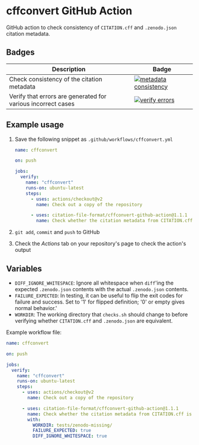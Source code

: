 # cffconvert GitHub Action

GitHub action to check consistency of ``CITATION.cff`` and ``.zenodo.json`` citation metadata.

## Badges

| Description | Badge |
| --- | --- |
| Check consistency of the citation metadata | [![metadata consistency](https://github.com/citation-file-format/cffconvert-github-action/workflows/metadata%20consistency/badge.svg)](https://github.com/citation-file-format/cffconvert-github-action/actions?query=workflow%3A%22metadata+consistency%22) |
| Verify that errors are generated for various incorrect cases | [![verify errors](https://github.com/citation-file-format/cffconvert-github-action/workflows/verify%20errors/badge.svg)](https://github.com/citation-file-format/cffconvert-github-action/actions?query=workflow%3A%22verify+errors%22) |


## Example usage

1. Save the following snippet as ``.github/workflows/cffconvert.yml``

   ```yaml
   name: cffconvert
   
   on: push

   jobs:
     verify:
       name: "cffconvert"
       runs-on: ubuntu-latest
       steps:
         - uses: actions/checkout@v2
           name: Check out a copy of the repository

         - uses: citation-file-format/cffconvert-github-action@1.1.1
           name: Check whether the citation metadata from CITATION.cff is equivalent to that in .zenodo.json
   ```

1. ``git add``, ``commit`` and ``push`` to GitHub
1. Check the _Actions_ tab on your repository's page to check the action's output


## Variables

- ``DIFF_IGNORE_WHITESPACE``: Ignore all whitespace when ``diff``'ing the expected ``.zenodo.json`` contents with
  the actual ``.zenodo.json`` contents.
- ``FAILURE_EXPECTED``: In testing, it can be useful to flip the exit codes for failure and success. Set to '1' for
  flipped definition; '0' or empty gives normal behavior.'
- ``WORKDIR``: The working directory that ``checks.sh`` should change to before verifying whether ``CITATION.cff``
  and ``.zenodo.json`` are equivalent.

Example workflow file:

```yaml
name: cffconvert

on: push

jobs:
  verify:
    name: "cffconvert"
    runs-on: ubuntu-latest
    steps:
      - uses: actions/checkout@v2
        name: Check out a copy of the repository

      - uses: citation-file-format/cffconvert-github-action@1.1.1
        name: Check whether the citation metadata from CITATION.cff is equivalent to that in .zenodo.json
        with:
          WORKDIR: tests/zenodo-missing/
          FAILURE_EXPECTED: true
          DIFF_IGNORE_WHITESPACE: true
```
